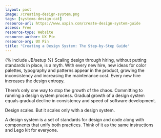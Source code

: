 ```yaml
---
layout: post
image: /creating-design-system.png
tags: [systems-design-cat]
resource-url: https://www.uxpin.com/create-design-system-guide
access: Free
resource-type: Website
resource-author: UX Pin
resource-org: UX Pin
title: "Creating a Design System: The Step-by-Step Guide"
---
```

{% include JB/setup %}
Scaling design through hiring, without putting standards in place, is a myth. With every new hire, new ideas for color palettes, typography and patterns appear in the product, growing the inconsistency and increasing the maintenance cost. Every new hire increases the design entropy.

There’s only one way to stop the growth of the chaos. Committing to running a design system process. Gradual growth of a design system equals gradual decline in consistency and speed of software development.

Design scales. But it scales only with a design system.

A design system is a set of standards for design and code along with components that unify both practices. Think of it as the same instructions and Lego kit for everyone.
